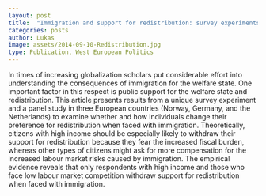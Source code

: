 ```yaml
---
layout: post
title:  "Immigration and support for redistribution: survey experiments in three European countries"
categories: posts
author: Lukas
image: assets/2014-09-10-Redistribution.jpg
type: Publication, West European Politics
---
```


In times of increasing globalization scholars put considerable effort into understanding the consequences of immigration for the welfare state. One important factor in this respect is public support for the welfare state and redistribution. This article presents results from a unique survey experiment and a panel study in three European countries (Norway, Germany, and the Netherlands) to examine whether and how individuals change their preference for redistribution when faced with immigration.  Theoretically, citizens with high income should be especially likely to withdraw their support for redistribution because they fear the increased fiscal burden, whereas other types of citizens might ask for more compensation for the increased labour market risks caused by immigration. The empirical evidence reveals that only respondents with high income and those who face low labour market competition withdraw support for redistribution when faced with immigration.